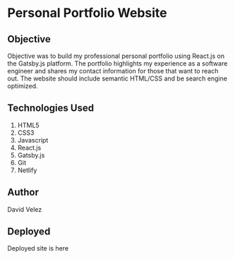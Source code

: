 # Personal Portfolio Website

## Objective
Objective was to build my professional personal portfolio using React.js
on the Gatsby.js platform. The portfolio highlights my experience as a
software engineer and shares my contact information for those that want to reach out.
The website should include semantic HTML/CSS and be search engine optimized.

## Technologies Used
1. HTML5
2. CSS3
3. Javascript
4. React.js
5. Gatsby.js
6. Git
6. Netlify

## Author
David Velez

## Deployed

Deployed site is here
